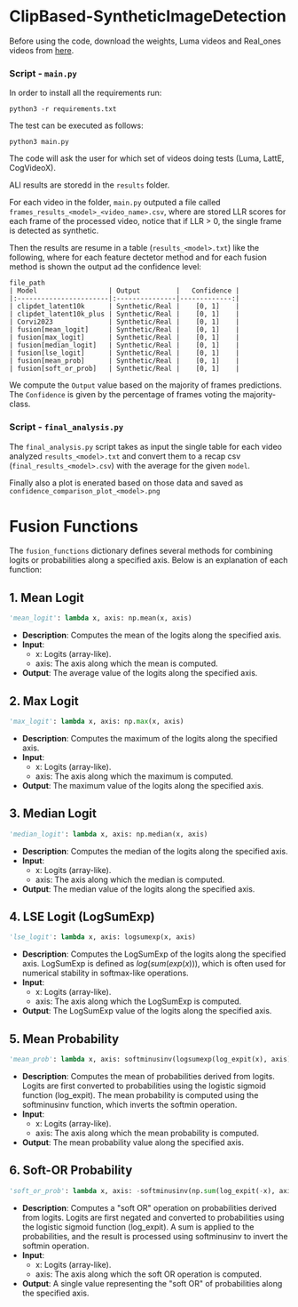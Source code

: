 # ClipBased-SyntheticImageDetection


Before using the code, download the weights, Luma videos and Real_ones videos from [here](https://drive.google.com/drive/folders/1iJ1gjAz05vGPXHrMafqye_qK2Br-cfI3?usp=drive_link).
 
### Script - `main.py`
In order to install all the requirements run:

```
python3 -r requirements.txt
```

The test can be executed as follows:

```
python3 main.py
```

The code will ask the user for which set of videos doing tests (Luma, LattE, CogVideoX).

ALl results are storedd in the `results` folder.

For each video in the folder, `main.py` outputed a file called `frames_results_<model>_<video_name>.csv`, where are stored LLR scores for each frame of the processed video, notice that if LLR > 0, the single frame is detected as synthetic.

Then the results are resume in a table (`results_<model>.txt`) like the following, where for each feature dectetor method and for each fusion method is shown the output ad the confidence level:

```text
file_path
| Model                  | Output         |   Confidence |
|:-----------------------|:---------------|-------------:|
| clipdet_latent10k      | Synthetic/Real |    [0, 1]    |
| clipdet_latent10k_plus | Synthetic/Real |    [0, 1]    |
| Corvi2023              | Synthetic/Real |    [0, 1]    |
| fusion[mean_logit]     | Synthetic/Real |    [0, 1]    |
| fusion[max_logit]      | Synthetic/Real |    [0, 1]    |
| fusion[median_logit]   | Synthetic/Real |    [0, 1]    |
| fusion[lse_logit]      | Synthetic/Real |    [0, 1]    |
| fusion[mean_prob]      | Synthetic/Real |    [0, 1]    |
| fusion[soft_or_prob]   | Synthetic/Real |    [0, 1]    |
```
We compute the `Output` value based on the majority of frames predictions. The `Confidence` is given by the percentage of frames voting the majority-class. 

### Script - `final_analysis.py`

The `final_analysis.py` script takes as input the single table for each video analyzed `results_<model>.txt` and convert them to a recap csv (`final_results_<model>.csv`) with the average for the given `model`.

Finally also a plot is enerated based on those data and saved as `confidence_comparison_plot_<model>.png`

# Fusion Functions

The `fusion_functions` dictionary defines several methods for combining logits or probabilities along a specified axis. Below is an explanation of each function:

## 1. Mean Logit
```python
'mean_logit': lambda x, axis: np.mean(x, axis)
```
- **Description**: Computes the mean of the logits along the specified axis.
- **Input**:
    - x: Logits (array-like).
    - axis: The axis along which the mean is computed.
- **Output**: The average value of the logits along the specified axis.

## 2. Max Logit
```python
'max_logit': lambda x, axis: np.max(x, axis)
```

- **Description**: Computes the maximum of the logits along the specified axis.
- **Input**:
    - x: Logits (array-like).
    - axis: The axis along which the maximum is computed.
- **Output**: The maximum value of the logits along the specified axis.

## 3. Median Logit
```python
'median_logit': lambda x, axis: np.median(x, axis)
```

- **Description**: Computes the median of the logits along the specified axis.
- **Input**:
    - x: Logits (array-like).
    - axis: The axis along which the median is computed.
- **Output**: The median value of the logits along the specified axis.
  
## 4. LSE Logit (LogSumExp)
```python
'lse_logit': lambda x, axis: logsumexp(x, axis)
```
- **Description**: Computes the LogSumExp of the logits along the specified axis.
LogSumExp is defined as $log(sum(exp(x)))$, which is often used for numerical stability in softmax-like operations.
- **Input**:
    - x: Logits (array-like).
    - axis: The axis along which the LogSumExp is computed.
- **Output**: The LogSumExp value of the logits along the specified axis.

## 5. Mean Probability
```python
'mean_prob': lambda x, axis: softminusinv(logsumexp(log_expit(x), axis) - np.log(x.shape[axis]))
```
- **Description**: Computes the mean of probabilities derived from logits.
Logits are first converted to probabilities using the logistic sigmoid function (log_expit).
The mean probability is computed using the softminusinv function, which inverts the softmin operation.
- **Input**:
    - x: Logits (array-like).
    - axis: The axis along which the mean probability is computed.
- **Output**: The mean probability value along the specified axis.

## 6. Soft-OR Probability
```python
'soft_or_prob': lambda x, axis: -softminusinv(np.sum(log_expit(-x), axis))
```
- **Description**: Computes a "soft OR" operation on probabilities derived from logits.
Logits are first negated and converted to probabilities using the logistic sigmoid function (log_expit).
A sum is applied to the probabilities, and the result is processed using softminusinv to invert the softmin operation.
- **Input**:
    - x: Logits (array-like).
    - axis: The axis along which the soft OR operation is computed.
- **Output**: A single value representing the "soft OR" of probabilities along the specified axis.
